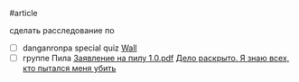 #article

сделать расследование по

- [ ]  danganronpa special quiz
    [Wall](https://vk.com/wall-43340456_196095)
- [ ]  группе Пила
[Заявление на пилу 1.0.pdf](https://drive.google.com/file/d/1yXse8Kx5CC6YWcNUDyBCltt10PqP8SNb/view?usp=sharing)
[Дело раскрыто. Я знаю всех, кто пытался меня убить](https://www.youtube.com/watch?v=smhi6jts97I)
